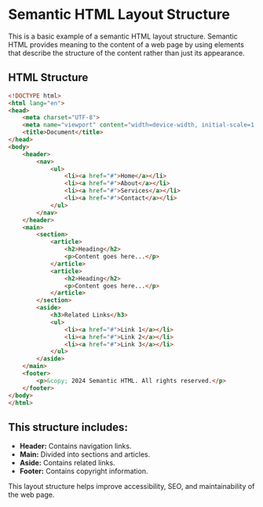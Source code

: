 # Semantic HTML Layout Structure

This is a basic example of a semantic HTML layout structure. Semantic HTML provides meaning to the content of a web page by using elements that describe the structure of the content rather than just its appearance.

## HTML Structure

```html
<!DOCTYPE html>
<html lang="en">
<head>
    <meta charset="UTF-8">
    <meta name="viewport" content="width=device-width, initial-scale=1.0">
    <title>Document</title>
</head>
<body>
    <header>
        <nav>
            <ul>
                <li><a href="#">Home</a></li>
                <li><a href="#">About</a></li>
                <li><a href="#">Services</a></li>
                <li><a href="#">Contact</a></li>
            </ul>
        </nav>
    </header>
    <main>
        <section>
            <article>
                <h2>Heading</h2>
                <p>Content goes here...</p>
            </article>
            <article>
                <h2>Heading</h2>
                <p>Content goes here...</p>
            </article>
        </section>
        <aside>
            <h3>Related Links</h3>
            <ul>
                <li><a href="#">Link 1</a></li>
                <li><a href="#">Link 2</a></li>
                <li><a href="#">Link 3</a></li>
            </ul>
        </aside>
    </main>
    <footer>
        <p>&copy; 2024 Semantic HTML. All rights reserved.</p>
    </footer>
</body>
</html>
```

## This structure includes:

- **Header:** Contains navigation links.
- **Main:** Divided into sections and articles.
- **Aside:** Contains related links.
- **Footer:** Contains copyright information.

This layout structure helps improve accessibility, SEO, and maintainability of the web page.
